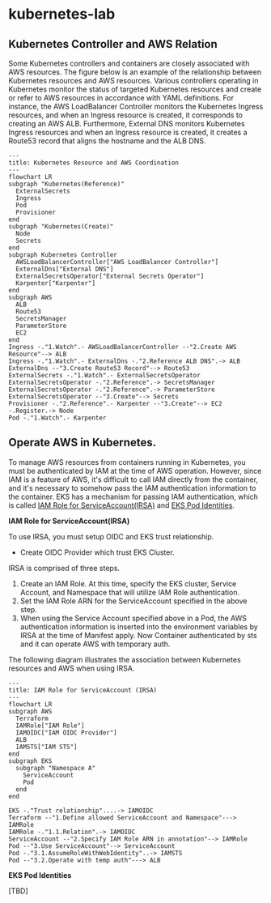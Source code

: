 # kubernetes-lab


## Kubernetes Controller and AWS Relation

Some Kubernetes controllers and containers are closely associated with AWS resources. The figure below is an example of the relationship between Kubernetes resources and AWS resources. Various controllers operating in Kubernetes monitor the status of targeted Kubernetes resources and create or refer to AWS resources in accordance with YAML definitions. For instance, the AWS LoadBalancer Controller monitors the Kubernetes Ingress resources, and when an Ingress resource is created, it corresponds to creating an AWS ALB. Furthermore, External DNS monitors Kubernetes Ingress resources and when an Ingress resource is created, it creates a Route53 record that aligns the hostname and the ALB DNS.

```mermaid
---
title: Kubernetes Resource and AWS Coordination
---
flowchart LR
subgraph "Kubernetes(Reference)"
  ExternalSecrets
  Ingress
  Pod
  Provisioner
end
subgraph "Kubernetes(Create)"
  Node
  Secrets
end
subgraph Kubernetes Controller
  AWSLoadBalancerController["AWS LoadBalancer Controller"]
  ExternalDns["External DNS"]
  ExternalSecretsOperator["External Secrets Operator"]
  Karpenter["Karpenter"]
end
subgraph AWS
  ALB
  Route53
  SecretsManager
  ParameterStore
  EC2
end
Ingress -."1.Watch".- AWSLoadBalancerController --"2.Create AWS Resource"--> ALB
Ingress -."1.Watch".- ExternalDns -."2.Reference ALB DNS".-> ALB
ExternalDns --"3.Create Route53 Record"--> Route53
ExternalSecrets -."1.Watch".- ExternalSecretsOperator
ExternalSecretsOperator -."2.Reference".-> SecretsManager
ExternalSecretsOperator -."2.Reference".-> ParameterStore
ExternalSecretsOperator --"3.Create"--> Secrets
Provisioner -."2.Reference".- Karpenter --"3.Create"--> EC2 -.Register.-> Node
Pod -."1.Watch".- Karpenter
```


## Operate AWS in Kubernetes.

To manage AWS resources from containers running in Kubernetes, you must be authenticated by IAM at the time of AWS operation. However, since IAM is a feature of AWS, it's difficult to call IAM directly from the container, and it's necessary to somehow pass the IAM authentication information to the container. EKS has a mechanism for passing IAM authentication, which is called [IAM Role for ServiceAccount(IRSA)](https://docs.aws.amazon.com/eks/latest/userguide/iam-roles-for-service-accounts.html) and [EKS Pod Identities](https://docs.aws.amazon.com/ja_jp/eks/latest/userguide/pod-identities.html).

**IAM Role for ServiceAccount(IRSA)**

To use IRSA, you must setup OIDC and EKS trust relationship.

* Create OIDC Provider which trust EKS Cluster.

IRSA is comprised of three steps.

1. Create an IAM Role. At this time, specify the EKS cluster, Service Account, and Namespace that will utilize IAM Role authentication.
2. Set the IAM Role ARN for the ServiceAccount specified in the above step.
3. When using the Service Account specified above in a Pod, the AWS authentication information is inserted into the environment variables by IRSA at the time of Manifest apply. Now Container authenticated by sts and it can operate AWS with temporary auth.

The following diagram illustrates the association between Kubernetes resources and AWS when using IRSA.

```mermaid
---
title: IAM Role for ServiceAccount (IRSA)
---
flowchart LR
subgraph AWS
  Terraform
  IAMRole["IAM Role"]
  IAMOIDC["IAM OIDC Provider"]
  ALB
  IAMSTS["IAM STS"]
end
subgraph EKS
  subgraph "Namespace A"
    ServiceAccount
    Pod
  end
end

EKS -."Trust relationship"....-> IAMOIDC
Terraform --"1.Define allowed ServiceAccount and Namespace"---> IAMRole
IAMRole -."1.1.Relation".-> IAMOIDC
ServiceAccount --"2.Specify IAM Role ARN in annotation"--> IAMRole
Pod --"3.Use ServiceAccount"--> ServiceAccount
Pod -."3.1.AssumeRoleWithWebIdentity"..-> IAMSTS
Pod --"3.2.Operate with temp auth"---> ALB
```

**EKS Pod Identities**

[TBD]
